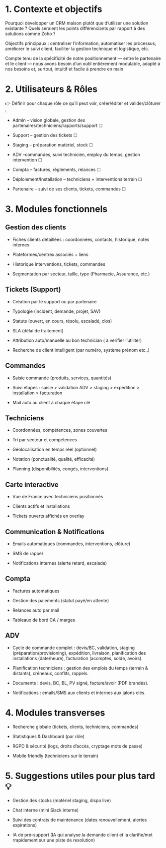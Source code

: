 

# 1. Contexte et objectifs

Pourquoi développer un CRM maison plutôt que d’utiliser une solution existante ? Quels seraient les points différenciants par rapport à des solutions comme Zoho ?

Objectifs principaux : centraliser l’information, automatiser les processus, améliorer le suivi client, faciliter la gestion technique et logistique, etc.

Compte tenu de la spécificité de notre positionnement — entre le partenaire et le client — nous avons besoin d’un outil entièrement modulable, adapté à nos besoins et, surtout, intuitif et facile à prendre en main.


# 2. Utilisateurs & Rôles

👉 Définir pour chaque rôle ce qu’il peut voir, créer/éditer et valider/clôturer :

- Admin – vision globale, gestion des partenaires/techniciens/rapports/support ☐  

- Support – gestion des tickets ☐

- Staging – préparation matériel, stock ☐

- ADV –commandes, suivi technicien, employ du temps, gestion intervention ☐

- Compta – factures, règlements, relances ☐

- Déploiement/Installation – techniciens + interventions terrain ☐

- Partenaire – suivi de ses clients, tickets, commandes ☐


# 3. Modules fonctionnels

## Gestion des clients

- Fiches clients détaillées : coordonnées, contacts, historique, notes internes
    
- Plateformes/centrex associés + liens
    
- Historique interventions, tickets, commandes
    
- Segmentation par secteur, taille, type (Pharmacie, Assurance, etc.)
  
## Tickets (Support)

- Création par le support ou par partenaire
    
- Typologie (incident, demande, projet, SAV)
    
- Statuts (ouvert, en cours, résolu, escaladé, clos)
    
- SLA (délai de traitement)
    
- Attribution auto/manuelle au bon technician ( à verifier l’utiliter)
    
- Recherche de client intelligent (par numéro, système prénom etc..)
 
## Commandes

- Saisie commande (produits, services, quantités)
    
- Suivi étapes : saisie > validation ADV > staging > expédition > installation > facturation
    
- Mail auto au client à chaque étape clé  
  
## Techniciens

- Coordonnées, compétences, zones couvertes
    
- Tri par secteur et compétences
    
- Géolocalisation en temps réel (optionnel)
    
- Notation (ponctualité, qualité, efficacité)
    
- Planning (disponibilités, congés, interventions)

## Carte interactive

- Vue de France avec techniciens positionnés
    
- Clients actifs et installations
    
- Tickets ouverts affichés en overlay
  

## Communication & Notifications

- Emails automatiques (commandes, interventions, clôture)
    
- SMS de rappel
    
- Notifications internes (alerte retard, escalade)

## Compta

- Factures automatiques
    
- Gestion des paiements (statut payé/en attente)
    
- Relances auto par mail
    
- Tableaux de bord CA / marges

## ADV

- Cycle de commande complet : devis/BC, validation, staging (préparation/provisioning), expédition, livraison, planification des installations (date/heure), facturation (acomptes, solde, avoirs).
    
- Planification techniciens : gestion des emplois du temps (terrain & distants), créneaux, conflits, rappels.
    
- Documents : devis, BC, BL, PV signé, facture/avoir (PDF brandés).
    
- Notifications : emails/SMS aux clients et internes aux jalons clés.

# 4. Modules transverses

- Recherche globale (tickets, clients, techniciens, commandes)
    
- Statistiques & Dashboard (par rôle)
    
- RGPD & sécurité (logs, droits d’accès, cryptage mots de passe)
    
- Mobile friendly (techniciens sur le terrain)

# 5. Suggestions utiles pour plus tard 💡

- Gestion des stocks (matériel staging, dispo live)
    
- Chat interne (mini Slack interne)
    
- Suivi des contrats de maintenance (dates renouvellement, alertes expirations)
    
- IA de pré-support (IA qui analyse la demande client et la clarifie/met rrapidement sur une piste de resolution)